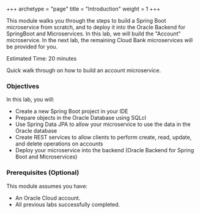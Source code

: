 +++
archetype = "page"
title = "Introduction"
weight = 1
+++

This module walks you through the steps to build a Spring Boot microservice from scratch, and to deploy it into the Oracle Backend for SpringBoot and Microservices.  In this lab, we will build the "Account" microservice.  In the next lab, the remaining Cloud Bank microservices will be provided for you.

Estimated Time: 20 minutes

Quick walk through on how to build an account microservice.

[](videohub:1_qijspt83)

### Objectives

In this lab, you will:

* Create a new Spring Boot project in your IDE
* Prepare objects in the Oracle Database using SQLcl
* Use Spring Data JPA to allow your microservice to use the data in the Oracle database
* Create REST services to allow clients to perform create, read, update, and delete operations on accounts
* Deploy your microservice into the backend (Oracle Backend for Spring Boot and Microservices)

### Prerequisites (Optional)

This module assumes you have:

* An Oracle Cloud account.
* All previous labs successfully completed.
